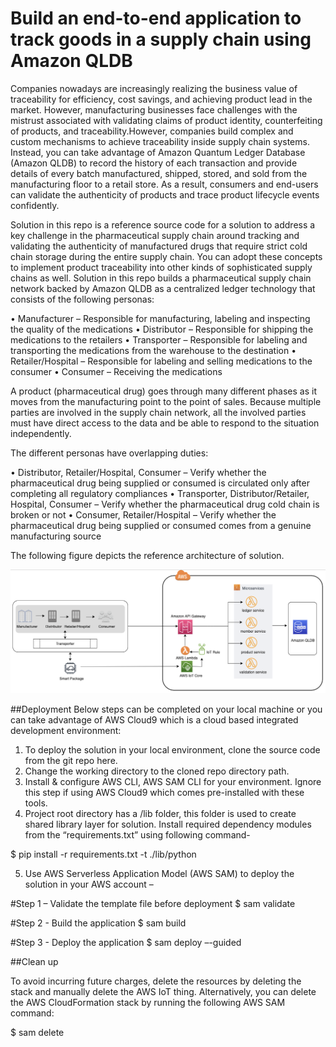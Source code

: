 # Build an end-to-end application to track goods in a supply chain using Amazon QLDB

Companies nowadays are increasingly realizing the business value of traceability for efficiency, cost savings, and achieving product lead in the market. However, manufacturing businesses face challenges with the mistrust associated with validating claims of product identity, counterfeiting of products, and traceability.However, companies build complex and custom mechanisms to achieve traceability inside supply chain systems. Instead, you can take advantage of Amazon Quantum Ledger Database (Amazon QLDB) to record the history of each transaction and provide details of every batch manufactured, shipped, stored, and sold from the manufacturing floor to a retail store. As a result, consumers and end-users can validate the authenticity of products and trace product lifecycle events confidently. 

Solution in this repo is a reference source code for a solution to address a key challenge in the pharmaceutical supply chain around tracking and validating the authenticity of manufactured drugs that require strict cold chain storage during the entire supply chain. You can adopt these concepts to implement product traceability into other kinds of sophisticated supply chains as well. Solution in this repo builds a pharmaceutical supply chain network backed by Amazon QLDB as a centralized ledger technology that consists of the following personas:

•	Manufacturer – Responsible for manufacturing, labeling and inspecting the quality of the medications
•	Distributor – Responsible for shipping the medications to the retailers
•	Transporter – Responsible for labeling and transporting the medications from the warehouse to the destination
•	Retailer/Hospital – Responsible for labeling and selling medications to the consumer
•	Consumer – Receiving the medications

A product (pharmaceutical drug) goes through many different phases as it moves from the manufacturing point to the point of sales. Because multiple parties are involved in the supply chain network, all the involved parties must have direct access to the data and be able to respond to the situation independently.

The different personas have overlapping duties:

•	Distributor, Retailer/Hospital, Consumer – Verify whether the pharmaceutical drug being supplied or consumed is circulated only after completing all regulatory compliances
•	Transporter, Distributor/Retailer, Hospital, Consumer – Verify whether the pharmaceutical drug cold chain is broken or not
•	Consumer, Retailer/Hospital – Verify whether the pharmaceutical drug being supplied or consumed comes from a genuine manufacturing source

The following figure depicts the reference architecture of solution. 

![Architecture](arch_image.png)

##Deployment
Below steps can be completed on your local machine or you can take advantage of AWS Cloud9 which is a cloud based integrated development environment:

1.	To deploy the solution in your local environment, clone the source code from the git repo here. 
2.	Change the working directory to the cloned repo directory path.
3.	Install & configure AWS CLI, AWS SAM CLI for your environment. Ignore this step if using AWS Cloud9 which comes pre-installed with these tools.
4.	Project root directory has a /lib folder, this folder is used to create shared library layer for solution. Install required dependency modules from the “requirements.txt” using following command-

$ pip install -r requirements.txt -t ./lib/python 

5.	Use AWS Serverless Application Model (AWS SAM) to deploy the solution in your AWS account – 

#Step 1 – Validate the template file before deployment
$ sam validate

#Step 2 - Build the application
$ sam build

#Step 3 - Deploy the application
$ sam deploy –-guided

##Clean up

To avoid incurring future charges, delete the resources by deleting the stack and manually delete the AWS IoT thing. Alternatively, you can delete the AWS CloudFormation stack by running the following AWS SAM command:

$ sam delete



